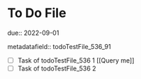 # To Do File

due:: 2022-09-01

metadatafield:: todoTestFile_536\_91

- [ ] Task of todoTestFile_536 1 [[Query me]]
- [ ] Task of todoTestFile_536 2
